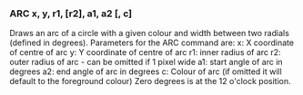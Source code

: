 

### ARC x, y, r1, [r2], a1, a2 [, c]

 Draws an arc of a circle with a given colour and width between two radials (defined in degrees). Parameters for the ARC command are: x: X coordinate of centre of arc y: Y coordinate of centre of arc r1: inner radius of arc r2: outer radius of arc - can be omitted if 1 pixel wide a1: start angle of arc in degrees a2: end angle of arc in degrees c: Colour of arc (if omitted it will default to the foreground colour) Zero degrees is at the 12 o'clock position.